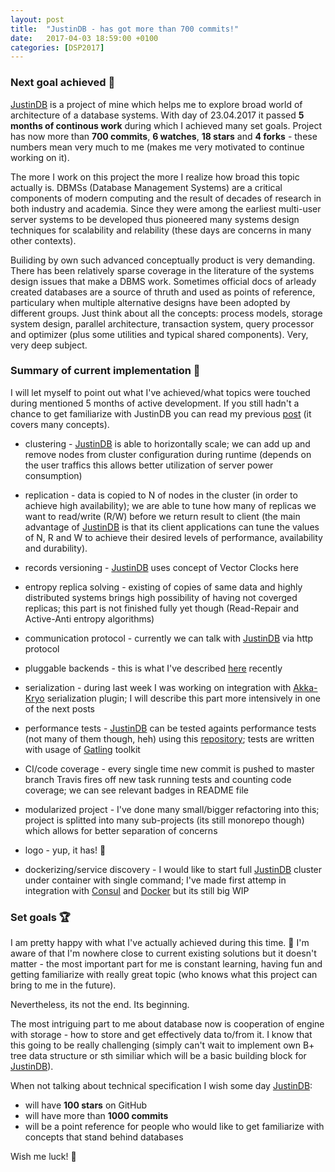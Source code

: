 ```yaml
---
layout: post
title:  "JustinDB - has got more than 700 commits!"
date:   2017-04-03 18:59:00 +0100
categories: [DSP2017]
---
```


### Next goal achieved 🎉
[JustinDB][justindb] is a project of mine which helps me to explore broad world of architecture of a database systems. With day of 23.04.2017 it passed **5 months of continous work** during which I achieved many set goals. Project has now more than **700 commits**, **6 watches**, **18 stars** and **4 forks** - these numbers mean very much to me (makes me very motivated to continue working on it).

The more I work on this project the more I realize how broad this topic actually is. DBMSs (Database Management Systems) are a critical components of modern computing and the result of decades of research in both industry and academia. Since they were among the earliest multi-user server systems to be developed thus pioneered many systems design techniques for scalability and relability (these days are concerns in many other contexts).

Builiding by own such advanced conceptually product is very demanding. There has been relatively sparse coverage in the literature of the systems design issues that make a DBMS work. Sometimes official docs of arleady created databases are a source of thruth and used as points of reference, particulary when multiple alternative designs have been adopted by different groups. Just think about all the concepts: process models, storage system design, parallel architecture, transaction system, query processor and optimizer (plus some utilities and typical shared components). Very, very deep subject.


### Summary of current implementation 👷

I will let myself to point out what I've achieved/what topics were touched during mentioned 5 months of active development.
If you still hadn't a chance to get familiarize with JustinDB you can read my previous [post][justindb-reactive-database] (it covers many concepts).

* clustering - [JustinDB][justindb] is able to horizontally scale; we can add up and remove nodes from cluster configuration during runtime (depends on the user traffics this allows better utilization of server power consumption)

* replication - data is copied to N of nodes in the cluster (in order to achieve high availability); we are able to tune how many of replicas we want to read/write (R/W) before we return result to client (the main advantage of [JustinDB][justindb] is that its client applications can tune the values of N, R and W to achieve their desired levels of performance, availability and durability).

* records versioning - [JustinDB][justindb] uses concept of Vector Clocks here

* entropy replica solving - existing of copies of same data and highly distributed systems brings  high possibility of having not coverged replicas; this part is not finished fully yet though (Read-Repair and Active-Anti entropy algorithms)

* communication protocol - currently we can talk with [JustinDB][justindb] via http protocol

* pluggable backends - this is what I've described [here][justindb-pluggable-backends] recently

* serialization - during last week I was working on integration with [Akka-Kryo][akka-kryo] serialization plugin; I will describe this part more intensively in one of the next posts

* performance tests - [JustinDB][justindb] can be tested againts performance tests (not many of them though, heh) using this [repository][justindb-performance-tests]; tests are written with usage of [Gatling][gatling] toolkit

* CI/code coverage - every single time new commit is pushed to master branch Travis fires off new task running tests and counting code coverage; we can see relevant badges in README file

* modularized project - I've done many small/bigger refactoring into this; project is splitted into many sub-projects (its still monorepo though) which allows for better separation of concerns

* logo - yup, it has! 💖

* dockerizing/service discovery - I would like to start full [JustinDB][justindb] cluster under container with single command; I've made first attemp in integration with [Consul][consul] and [Docker][docker] but its still big WIP

### Set goals 🏆
I am pretty happy with what I've actually achieved during this time. 💯 I'm aware of that I'm nowhere close to current existing solutions but it doesn't matter - the most important part for me is constant learning, having fun and getting familiarize with really great topic (who knows what this project can bring to me in the future).

Nevertheless, its not the end. Its beginning.

The most intriguing part to me about database now is cooperation of engine with storage - how to store and get effectively data to/from it. I know that this going to be really challenging (simply can't wait to implement own B+ tree data structure or sth similiar which will be a basic building block for [JustinDB][justindb]).

When not talking about technical specification I wish some day [JustinDB][justindb]:
* will have **100 stars** on GitHub
* will have more than **1000 commits**
* will be a point reference for people who would like to get familiarize with concepts that stand behind databases

Wish me luck! 🤞

[justindb]: https://github.com/speedcom/JustinDB
[justindb-reactive-database]: http://speedcom.github.io/dsp2017/2017/03/14/justindb-modern-reactive-nosql-database.html
[justindb-pluggable-backends]: http://speedcom.github.io/dsp2017/2017/03/24/justindb-support-for-pluggable-persistent-and-in-memory-storage-engines.html
[akka-kryo]: https://github.com/romix/akka-kryo-serialization
[gatling]: http://gatling.io/
[justindb-performance-tests]: https://github.com/justin-db/JustinDB-load-testing
[consul]: https://www.consul.io/
[docker]: https://docker.com/
